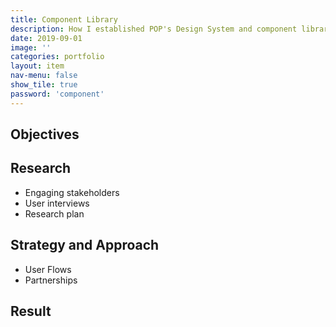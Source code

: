 ```yaml
---
title: Component Library
description: How I established POP's Design System and component library in Figma
date: 2019-09-01
image: ''
categories: portfolio
layout: item
nav-menu: false
show_tile: true
password: 'component'
---
```



## Objectives

## Research

* Engaging stakeholders
* User interviews
* Research plan

## Strategy and Approach

* User Flows
* Partnerships

## Result
